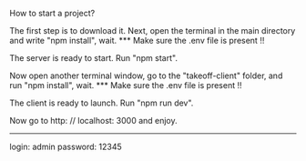 
How to start a project?

 The first step is to download it.  Next, open the terminal in the main directory and write "npm install", wait.
 *** Make sure the .env file is present !!

 The server is ready to start. Run "npm start".

 Now open another terminal window, go to the "takeoff-client" folder, and run "npm install", wait.
 *** Make sure the .env file is present !!

 The client is ready to launch.  Run "npm run dev".

 Now go to http: // localhost: 3000 and enjoy.
 ****
 login: admin
 password: 12345
